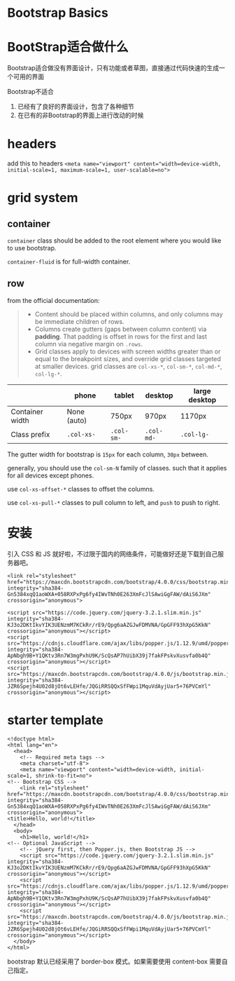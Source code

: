 # Bootstrap Basics

<!--
ID: a4ea0b4e-6963-483f-9196-542c4398b0a2
Status: publish
Date: 2017-06-07T07:04:00
Modified: 2017-06-07T07:04:00
wp_id: 762
-->

BootStrap适合做什么
======

Bootstrap适合做没有界面设计，只有功能或者草图，直接通过代码快速的生成一个可用的界面

Bootstrap不适合

1. 已经有了良好的界面设计，包含了各种细节
2. 在已有的非Bootstrap的界面上进行改动的时候


# headers
add this to headers `<meta name="viewport" content="width=device-width, initial-scale=1, maximum-scale=1, user-scalable=no">`

# grid system

## container
`container` class should be added to the root element where you would like to use bootstrap.

`container-fluid` is for full-width container.

## row

from the official documentation:

> * Content should be placed within columns, and only columns may be immediate children of rows.
> * Columns create gutters (gaps between column content) via **padding**. That padding is offset in rows for the first and last column via negative margin on `.rows`.
> * Grid classes apply to devices with screen widths greater than or equal to the breakpoint sizes, and override grid classes targeted at smaller devices. grid classes are `col-xs-*`, `col-sm-*`, `col-md-*`, `col-lg-*`.

|             | phone | tablet | desktop | large desktop|
|-------------|-------|--------|---------|--------------|
|Container width | None (auto) |750px |970px |1170px|
|Class prefix	|`.col-xs-`	|`.col-sm-`	|`.col-md-`	|`.col-lg-`|

The gutter width for bootstrap is `15px` for each column, `30px` between.

generally, you should use the `col-sm-N` family of classes. such that it applies for all devices except phones.

use `col-xs-offset-*` classes to offset the columns.

use `col-xs-pull-*` classes to pull column to left, and `push` to push to right.

# 安装

引入 CSS 和 JS 就好啦，不过限于国内的网络条件，可能做好还是下载到自己服务器吧。

```
<link rel="stylesheet" href="https://maxcdn.bootstrapcdn.com/bootstrap/4.0.0/css/bootstrap.min.css" integrity="sha384-Gn5384xqQ1aoWXA+058RXPxPg6fy4IWvTNh0E263XmFcJlSAwiGgFAW/dAiS6JXm" crossorigin="anonymous">

<script src="https://code.jquery.com/jquery-3.2.1.slim.min.js" integrity="sha384-KJ3o2DKtIkvYIK3UENzmM7KCkRr/rE9/Qpg6aAZGJwFDMVNA/GpGFF93hXpG5KkN" crossorigin="anonymous"></script>
<script src="https://cdnjs.cloudflare.com/ajax/libs/popper.js/1.12.9/umd/popper.min.js" integrity="sha384-ApNbgh9B+Y1QKtv3Rn7W3mgPxhU9K/ScQsAP7hUibX39j7fakFPskvXusvfa0b4Q" crossorigin="anonymous"></script>
<script src="https://maxcdn.bootstrapcdn.com/bootstrap/4.0.0/js/bootstrap.min.js" integrity="sha384-JZR6Spejh4U02d8jOt6vLEHfe/JQGiRRSQQxSfFWpi1MquVdAyjUar5+76PVCmYl" crossorigin="anonymous"></script>
```


# starter template

```
<!doctype html>
<html lang="en">
  <head>
    <!-- Required meta tags -->
    <meta charset="utf-8">
    <meta name="viewport" content="width=device-width, initial-scale=1, shrink-to-fit=no">
<!-- Bootstrap CSS -->
    <link rel="stylesheet" href="https://maxcdn.bootstrapcdn.com/bootstrap/4.0.0/css/bootstrap.min.css" integrity="sha384-Gn5384xqQ1aoWXA+058RXPxPg6fy4IWvTNh0E263XmFcJlSAwiGgFAW/dAiS6JXm" crossorigin="anonymous">
<title>Hello, world!</title>
  </head>
  <body>
    <h1>Hello, world!</h1>
<!-- Optional JavaScript -->
    <!-- jQuery first, then Popper.js, then Bootstrap JS -->
    <script src="https://code.jquery.com/jquery-3.2.1.slim.min.js" integrity="sha384-KJ3o2DKtIkvYIK3UENzmM7KCkRr/rE9/Qpg6aAZGJwFDMVNA/GpGFF93hXpG5KkN" crossorigin="anonymous"></script>
    <script src="https://cdnjs.cloudflare.com/ajax/libs/popper.js/1.12.9/umd/popper.min.js" integrity="sha384-ApNbgh9B+Y1QKtv3Rn7W3mgPxhU9K/ScQsAP7hUibX39j7fakFPskvXusvfa0b4Q" crossorigin="anonymous"></script>
    <script src="https://maxcdn.bootstrapcdn.com/bootstrap/4.0.0/js/bootstrap.min.js" integrity="sha384-JZR6Spejh4U02d8jOt6vLEHfe/JQGiRRSQQxSfFWpi1MquVdAyjUar5+76PVCmYl" crossorigin="anonymous"></script>
  </body>
</html>

```
bootstrap 默认已经采用了 border-box 模式。如果需要使用 content-box 需要自己指定。